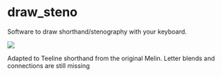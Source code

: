 # draw_steno
Software to draw shorthand/stenography with your keyboard.

![](https://i.redd.it/ftdp69e4j7181.png)

Adapted to Teeline shorthand from the original Melin. Letter blends and connections are still missing

